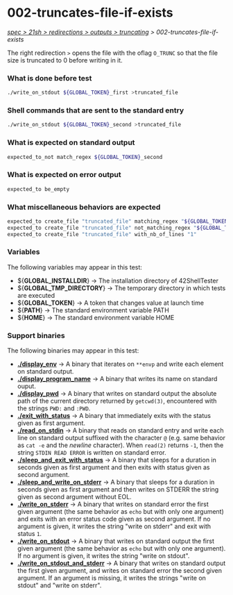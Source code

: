 # 002-truncates-file-if-exists

*[spec > 21sh > redirections > outputs > truncating](..) > 002-truncates-file-if-exists*

The right redirection `>` opens the file with the oflag `O_TRUNC` so that the file size is truncated to 0 before writing in it.
### What is done before test

```bash
./write_on_stdout ${GLOBAL_TOKEN}_first >truncated_file

```

### Shell commands that are sent to the standard entry

```bash
./write_on_stdout ${GLOBAL_TOKEN}_second >truncated_file

```

### What is expected on standard output

```bash
expected_to_not match_regex ${GLOBAL_TOKEN}_second

```

### What is expected on error output

```bash
expected_to be_empty

```

### What miscellaneous behaviors are expected

```bash
expected_to create_file "truncated_file" matching_regex "${GLOBAL_TOKEN}_second"
expected_to create_file "truncated_file" not_matching_regex "${GLOBAL_TOKEN}_first"
expected_to create_file "truncated_file" with_nb_of_lines "1"

```

### Variables

The following variables may appear in this test:

* ${**GLOBAL_INSTALLDIR**} -> The installation directory of 42ShellTester
* ${**GLOBAL_TMP_DIRECTORY**} -> The temporary directory in which tests are executed
* ${**GLOBAL_TOKEN**} -> A token that changes value at launch time
* ${**PATH**} -> The standard environment variable PATH
* ${**HOME**} -> The standard environment variable HOME

### Support binaries

The following binaries may appear in this test:


* **[./display_env](http://github.com/42shTests/42ShellTester/tree/master/support/display-env)** -> A binary that iterates on `**envp` and write each element on standard output.
* **[./display_program_name](http://github.com/42shTests/42ShellTester/tree/master/support/display-program-name)** -> A binary that writes its name on standard ouput.
* **[./display_pwd](http://github.com/42shTests/42ShellTester/tree/master/support/display-pwd)** -> A binary that writes on standard output the absolute path of the current directory returned by `getcwd(3)`, encountered with the strings `PWD:` and `:PWD`.
* **[./exit_with_status](http://github.com/42shTests/42ShellTester/tree/master/support/exit-with-status)** -> A binary that immediately exits with the status given as first argument.
* **[./read_on_stdin](http://github.com/42shTests/42ShellTester/tree/master/support/read-on-stdin)** -> A binary that reads on standard entry and write each line on standard output suffixed with the character `@` (e.g. same behavior as `cat -e` and the *newline* character). When `read(2)` returns `-1`, then the string `STDIN READ ERROR` is written on standard error.
* **[./sleep_and_exit_with_status](http://github.com/42shTests/42ShellTester/tree/master/support/sleep-and-exit-with-status)** -> A binary that sleeps for a duration in seconds given as first argument and then exits with status given as second argument.
* **[./sleep_and_write_on_stderr](http://github.com/42shTests/42ShellTester/tree/master/support/sleep-and-write-on-stderr)** -> A binary that sleeps for a duration in seconds given as first argument and then writes on STDERR the string given as second argument without EOL.
* **[./write_on_stderr](http://github.com/42shTests/42ShellTester/tree/master/support/write-on-stderr)** -> A binary that writes on standard error the first given argument (the same behavior as `echo` but with only one argument) and exits with an error status code given as second argument. If no argument is given, it writes the string "write on stderr" and exit with status `1`.
* **[./write_on_stdout](http://github.com/42shTests/42ShellTester/tree/master/support/write-on-stdout)** -> A binary that writes on standard output the first given argument (the same behavior as `echo` but with only one argument). If no argument is given, it writes the string "write on stdout".
* **[./write_on_stdout_and_stderr](http://github.com/42shTests/42ShellTester/tree/master/support/write-on-stdout-and-stderr)** -> A binary that writes on standard output the first given argument, and writes on standard error the second given argument. If an argument is missing, it writes the strings "write on stdout" and "write on stderr".
